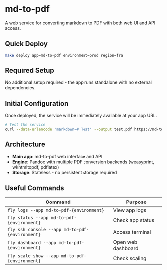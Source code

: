 # md-to-pdf

A web service for converting markdown to PDF with both web UI and API access.

## Quick Deploy

```bash
make deploy app=md-to-pdf environment=prod region=fra
```

## Required Setup

No additional setup required - the app runs standalone with no external dependencies.

## Initial Configuration

Once deployed, the service will be immediately available at your app URL.

```bash
# Test the service
curl --data-urlencode 'markdown=# Test' --output test.pdf https://md-to-pdf-{environment}.fly.dev
```

## Architecture

- **Main app**: md-to-pdf web interface and API
- **Engine**: Pandoc with multiple PDF conversion backends (weasyprint, wkhtmltopdf, pdflatex)
- **Storage**: Stateless - no persistent storage required

## Useful Commands

| Command | Purpose |
|---------|---------|
| `fly logs --app md-to-pdf-{environment}` | View app logs |
| `fly status --app md-to-pdf-{environment}` | Check app status |
| `fly ssh console --app md-to-pdf-{environment}` | Access terminal |
| `fly dashboard --app md-to-pdf-{environment}` | Open web dashboard |
| `fly scale show --app md-to-pdf-{environment}` | Check scaling |
